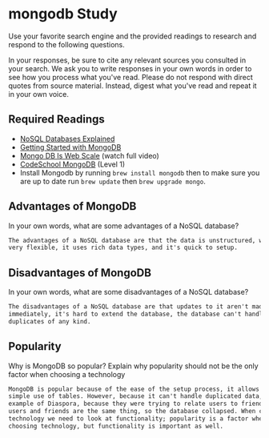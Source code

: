 # mongodb Study

Use your favorite search engine and the provided readings to research and
respond to the following questions.

In your responses, be sure to cite any relevant sources you consulted in your
search. We ask you to write responses in your own words in order to see how you
process what you've read. Please do not respond with direct quotes from source
material. Instead, digest what you've read and repeat it in your own voice.

## Required Readings

- [NoSQL Databases Explained](https://www.mongodb.com/nosql-explained)
- [Getting Started with MongoDB](https://docs.mongodb.org/getting-started/shell/)
- [Mongo DB Is Web Scale](https://www.youtube.com/watch?v=b2F-DItXtZs) (watch full video)
- [CodeSchool MongoDB](https://www.codeschool.com/courses/the-magical-marvels-of-mongodb) (Level 1)
- Install Mongodb by running `brew install mongodb` then to make sure you are up
to date run `brew update` then `brew upgrade mongo`.

## Advantages of MongoDB

In your own words, what are some advantages of a NoSQL database?

```md
The advantages of a NoSQL database are that the data is unstructured, with it being changeable, it's
very flexible, it uses rich data types, and it's quick to setup.
```

## Disadvantages of MongoDB

In your own words, what are some disadvantages of a NoSQL database?

```md
The disadvantages of a NoSQL database are that updates to it aren't made
immediately, it's hard to extend the database, the database can't handle
duplicates of any kind.
```

## Popularity

Why is MongoDB so popular?  Explain why popularity should not be the only factor
when choosing a technology

```md
MongoDB is popular because of the ease of the setup process, it allows for
simple use of tables. However, because it can't handle duplicated data, for the
example of Diaspora, because they were trying to relate users to friends, etc.,
users and friends are the same thing, so the database collapsed. When choosing
technology we need to look at functionality; popularity is a factor when
choosing technology, but functionality is important as well.
```
